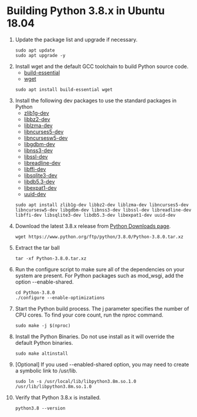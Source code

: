 # Building Python 3.8.x in Ubuntu 18.04

1. Update the package list and upgrade if necessary.
     ```shell script
     sudo apt update
     sudo apt upgrade -y
     ```
1. Install wget and the default GCC toolchain to build Python source code.
    - [build-essential](https://packages.ubuntu.com/bionic/build-essential)
    - [wget](https://packages.ubuntu.com/bionic/wget)
    ```shell script
    sudo apt install build-essential wget
    ```
1. Install the following dev packages to use the standard packages in Python
    - [zlib1g-dev](https://packages.ubuntu.com/bionic/zlib1g-dev)
    - [libbz2-dev](https://packages.ubuntu.com/bionic/libbz2-dev)
    - [liblzma-dev](https://packages.ubuntu.com/bionic/liblzma-dev)
    - [libncurses5-dev](https://packages.ubuntu.com/bionic/libncurses5-dev)
    - [libncursesw5-dev](https://packages.ubuntu.com/bionic/libncursesw5-dev)
    - [libgdbm-dev](https://packages.ubuntu.com/bionic/libgdbm-dev)
    - [libnss3-dev](https://packages.ubuntu.com/bionic/libnss3-dev)
    - [libssl-dev](https://packages.ubuntu.com/bionic/libssl-dev)
    - [libreadline-dev](https://packages.ubuntu.com/bionic/libreadline-dev)
    - [libffi-dev](https://packages.ubuntu.com/bionic/libffi-dev)
    - [libsqlite3-dev](https://packages.ubuntu.com/bionic/libsqlite3-dev)
    - [libdb5.3-dev](https://packages.ubuntu.com/bionic/libdb5.3-dev)
    - [libexpat1-dev](https://packages.ubuntu.com/bionic/libexpat1-dev)
    - [uuid-dev](https://packages.ubuntu.com/bionic/uuid-dev)
    ```shell script
   sudo apt install zlib1g-dev libbz2-dev liblzma-dev libncurses5-dev libncursesw5-dev libgdbm-dev libnss3-dev libssl-dev libreadline-dev libffi-dev libsqlite3-dev libdb5.3-dev libexpat1-dev uuid-dev
   ```
1. Download the latest 3.8.x release from [Python Downloads page](https://www.python.org/downloads/).
    ```shell script
    wget https://www.python.org/ftp/python/3.8.0/Python-3.8.0.tar.xz
    ```
1. Extract the tar ball
    ```shell script
    tar -xf Python-3.8.0.tar.xz
    ```
1. Run the configure script to make sure all of the dependencies on your system are present. For Python packages such as mod_wsgi, add the option --enable-shared.
    ```shell script
    cd Python-3.8.0
    ./configure --enable-optimizations
    ```
1. Start the Python build process. The j parameter specifies the number of CPU cores. To find your core count, run the nproc command.
    ```shell script
    sudo make -j $(nproc)
    ```
1. Install the Python Binaries. Do not use install as it will override the default Python binaries.
    ```shell script
    sudo make altinstall
    ```
1. [Optional] If you used --enabled-shared option, you may need to create a symbolic link to /usr/lib.
    ```shell script
    sudo ln -s /usr/local/lib/libpython3.8m.so.1.0 /usr/lib/libpython3.8m.so.1.0
    ```
1. Verify that Python 3.8.x is installed.
    ```shell script
    python3.8 --version
    ```
